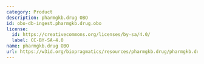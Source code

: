 ```yaml
---
category: Product
description: pharmgkb.drug OBO
id: obo-db-ingest.pharmgkb.drug.obo
license:
  id: https://creativecommons.org/licenses/by-sa/4.0/
  label: CC-BY-SA-4.0
name: pharmgkb.drug OBO
url: https://w3id.org/biopragmatics/resources/pharmgkb.drug/pharmgkb.drug.obo
---
```

